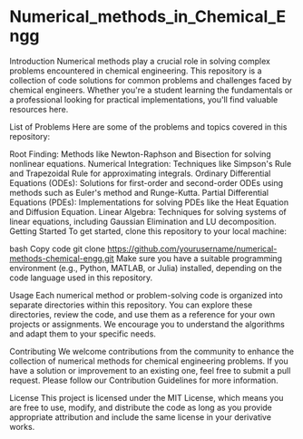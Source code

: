 # Numerical_methods_in_Chemical_Engg
Introduction
Numerical methods play a crucial role in solving complex problems encountered in chemical engineering. This repository is a collection of code solutions for common problems and challenges faced by chemical engineers. Whether you're a student learning the fundamentals or a professional looking for practical implementations, you'll find valuable resources here.

List of Problems
Here are some of the problems and topics covered in this repository:

Root Finding: Methods like Newton-Raphson and Bisection for solving nonlinear equations.
Numerical Integration: Techniques like Simpson's Rule and Trapezoidal Rule for approximating integrals.
Ordinary Differential Equations (ODEs): Solutions for first-order and second-order ODEs using methods such as Euler's method and Runge-Kutta.
Partial Differential Equations (PDEs): Implementations for solving PDEs like the Heat Equation and Diffusion Equation.
Linear Algebra: Techniques for solving systems of linear equations, including Gaussian Elimination and LU decomposition.
Getting Started
To get started, clone this repository to your local machine:

bash
Copy code
git clone https://github.com/yourusername/numerical-methods-chemical-engg.git
Make sure you have a suitable programming environment (e.g., Python, MATLAB, or Julia) installed, depending on the code language used in this repository.

Usage
Each numerical method or problem-solving code is organized into separate directories within this repository. You can explore these directories, review the code, and use them as a reference for your own projects or assignments. We encourage you to understand the algorithms and adapt them to your specific needs.

Contributing
We welcome contributions from the community to enhance the collection of numerical methods for chemical engineering problems. If you have a solution or improvement to an existing one, feel free to submit a pull request. Please follow our Contribution Guidelines for more information.

License
This project is licensed under the MIT License, which means you are free to use, modify, and distribute the code as long as you provide appropriate attribution and include the same license in your derivative works.
